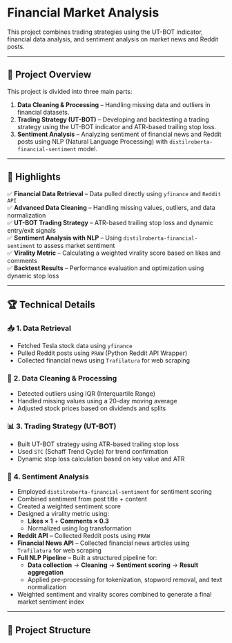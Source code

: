 # Financial Market Analysis

This project combines trading strategies using the UT-BOT indicator, financial data analysis, and sentiment analysis on market news and Reddit posts.

---

## 📌 **Project Overview**
This project is divided into three main parts:
1. **Data Cleaning & Processing** – Handling missing data and outliers in financial datasets.  
2. **Trading Strategy (UT-BOT)** – Developing and backtesting a trading strategy using the UT-BOT indicator and ATR-based trailing stop loss.  
3. **Sentiment Analysis** – Analyzing sentiment of financial news and Reddit posts using NLP (Natural Language Processing) with `distilroberta-financial-sentiment` model.  

---

## 🚀 **Highlights**
✅ **Financial Data Retrieval** – Data pulled directly using `yfinance` and `Reddit API`  
✅ **Advanced Data Cleaning** – Handling missing values, outliers, and data normalization  
✅ **UT-BOT Trading Strategy** – ATR-based trailing stop loss and dynamic entry/exit signals  
✅ **Sentiment Analysis with NLP** – Using `distilroberta-financial-sentiment` to assess market sentiment  
✅ **Virality Metric** – Calculating a weighted virality score based on likes and comments  
✅ **Backtest Results** – Performance evaluation and optimization using dynamic stop loss  

---

## 🏆 **Technical Details**
### 📥 **1. Data Retrieval**
- Fetched Tesla stock data using `yfinance`  
- Pulled Reddit posts using `PRAW` (Python Reddit API Wrapper)  
- Collected financial news using `Trafilatura` for web scraping  

### 🔎 **2. Data Cleaning & Processing**
- Detected outliers using IQR (Interquartile Range)  
- Handled missing values using a 20-day moving average  
- Adjusted stock prices based on dividends and splits  

### 📊 **3. Trading Strategy (UT-BOT)**
- Built UT-BOT strategy using ATR-based trailing stop loss  
- Used `STC` (Schaff Trend Cycle) for trend confirmation  
- Dynamic stop loss calculation based on key value and ATR  

### 🧠 **4. Sentiment Analysis**
- Employed `distilroberta-financial-sentiment` for sentiment scoring  
- Combined sentiment from post title + content  
- Created a weighted sentiment score  
- Designed a virality metric using:  
    - **Likes × 1** + **Comments × 0.3**  
    - Normalized using log transformation  
- **Reddit API** – Collected Reddit posts using `PRAW`  
- **Financial News API** – Collected financial news articles using `Trafilatura` for web scraping  
- **Full NLP Pipeline** – Built a structured pipeline for:  
    - **Data collection** → **Cleaning** → **Sentiment scoring** → **Result aggregation**  
    - Applied pre-processing for tokenization, stopword removal, and text normalization  
- Weighted sentiment and virality scores combined to generate a final market sentiment index  


---

## 📂 **Project Structure**
